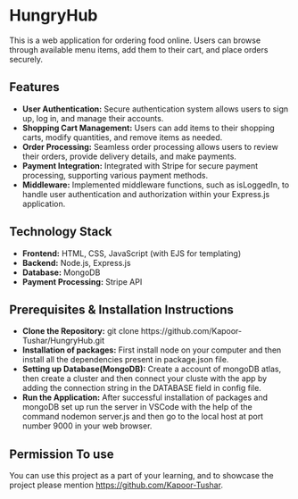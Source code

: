 # HungryHub
This is a web application for ordering food online. Users can browse through available menu items, add them to their cart, and place orders securely.

## Features

- **User Authentication:** Secure authentication system allows users to sign up, log in, and manage their accounts.
- **Shopping Cart Management:** Users can add items to their shopping carts, modify quantities, and remove items as needed.
- **Order Processing:** Seamless order processing allows users to review their orders, provide delivery details, and make payments.
- **Payment Integration:** Integrated with Stripe for secure payment processing, supporting various payment methods.
- **Middleware:** Implemented middleware functions, such as isLoggedIn, to handle user authentication and authorization within your Express.js application.

## Technology Stack

- **Frontend:** HTML, CSS, JavaScript (with EJS for templating)
- **Backend:** Node.js, Express.js
- **Database:** MongoDB
- **Payment Processing:** Stripe API

## Prerequisites & Installation Instructions
<ul>
  <li><strong>Clone the Repository:</strong> git clone https://github.com/Kapoor-Tushar/HungryHub.git</li>
  <li><strong>Installation of packages:</strong> First install node on your computer and then install all the dependencies present in package.json file. </li>
  <li><strong>Setting up Database(MongoDB):</strong> Create a account of mongoDB atlas, then create a cluster and then connect your cluste with the app by adding the connection string in the DATABASE field in config file.</li>
  <li><strong>Run the Application:</strong> After successful installation of packages and mongoDB set up run the server in VSCode with the help of the command nodemon server.js and then go to the local host at port number 9000 in your web browser.</li>
</ul>

## Permission To use
You can use this project as a part of your learning, and to showcase the project please mention https://github.com/Kapoor-Tushar.
